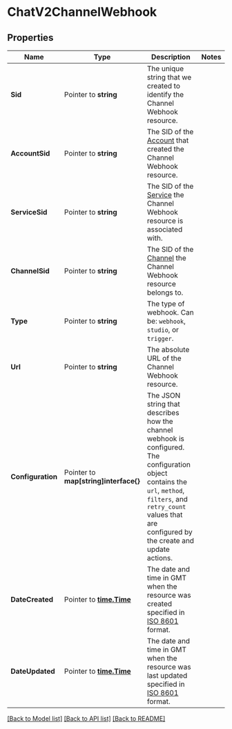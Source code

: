 # ChatV2ChannelWebhook

## Properties

Name | Type | Description | Notes
------------ | ------------- | ------------- | -------------
**Sid** | Pointer to **string** | The unique string that we created to identify the Channel Webhook resource. |
**AccountSid** | Pointer to **string** | The SID of the [Account](https://www.twilio.com/docs/iam/api/account) that created the Channel Webhook resource. |
**ServiceSid** | Pointer to **string** | The SID of the [Service](https://www.twilio.com/docs/chat/rest/service-resource) the Channel Webhook resource is associated with. |
**ChannelSid** | Pointer to **string** | The SID of the [Channel](https://www.twilio.com/docs/chat/channels) the Channel Webhook resource belongs to. |
**Type** | Pointer to **string** | The type of webhook. Can be: `webhook`, `studio`, or `trigger`. |
**Url** | Pointer to **string** | The absolute URL of the Channel Webhook resource. |
**Configuration** | Pointer to **map[string]interface{}** | The JSON string that describes how the channel webhook is configured. The configuration object contains the `url`, `method`, `filters`, and `retry_count` values that are configured by the create and update actions. |
**DateCreated** | Pointer to [**time.Time**](time.Time.md) | The date and time in GMT when the resource was created specified in [ISO 8601](https://en.wikipedia.org/wiki/ISO_8601) format. |
**DateUpdated** | Pointer to [**time.Time**](time.Time.md) | The date and time in GMT when the resource was last updated specified in [ISO 8601](https://en.wikipedia.org/wiki/ISO_8601) format. |

[[Back to Model list]](../README.md#documentation-for-models) [[Back to API list]](../README.md#documentation-for-api-endpoints) [[Back to README]](../README.md)


